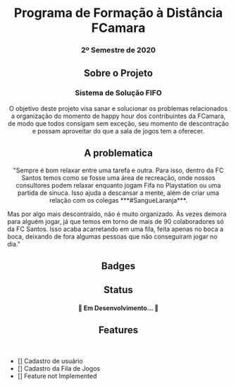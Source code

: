 <h1 align="center">Programa de Formação à Distância FCamara</h1>
<h3 align="center"> 2º Semestre de 2020</h3>


<h2 align="center">Sobre o Projeto</h2>
<h3 align="center">Sistema de Solução FIFO</h3>
<p align="center">O objetivo deste projeto visa sanar e solucionar os problemas relacionados a organização do momento de happy hour dos contribuintes
da FCamara, de modo que todos consigam sem exceção, seu momento de descontração e possam aproveitar do que a sala de jogos tem a oferecer.</p>


<h2 align="center">A problematica</h2>
<p align="center">"Sempre é bom relaxar entre uma tarefa e outra. Para isso, dentro da FC Santos temos como se fosse uma área de recreação, onde nossos consultores podem relaxar enquanto jogam Fifa no Playstation ou uma partida de sinuca. Isso ajuda a descansar a mente, além de criar uma relação com os colegas ***#SangueLaranja***.
  

Mas por algo mais descontraído, não é muito organizado. Às vezes demora para alguém jogar, já que temos em torno de mais de 90 colaboradores só da FC Santos. Isso acaba acarretando em uma fila, feita apenas no boca a boca, deixando de fora algumas pessoas que não conseguiram jogar no dia."</p>

<h2 align="center">Badges</h2>

<h2 align="center">Status</h2>
<h4 align="center">🚧 Em Desenvolvimento... 🚧</h4>

<h2 align="center">Features</h2><br>

- [] Cadastro de usuário
- [] Cadastro da Fila de Jogos
- [] Feature not Implemented

